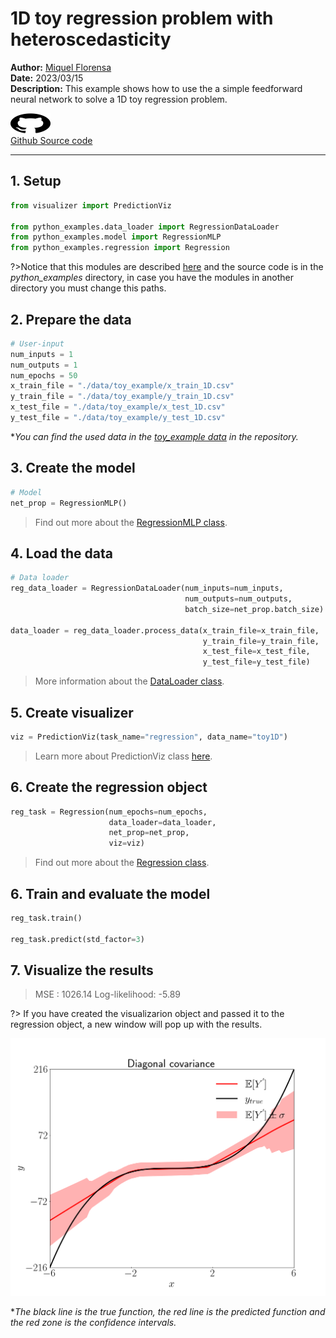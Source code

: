 # 1D toy regression problem with heteroscedasticity

**Author:** [Miquel Florensa](https://www.linkedin.com/in/miquel-florensa-630669182/)  
**Date:** 2023/03/15  
**Description:** This example shows how to use the a simple feedforward neural network to solve a 1D toy regression problem.  

<a href="https://github.com/lhnguyen102/cuTAGI/blob/main/python_examples/regression_runner.py" class="github-link">
  <div class="github-icon-container">
    <img src="../../images/GitHub-Mark.png" alt="GitHub" height="32" width="64">
  </div>
  <div class="github-text-container">
    Github Source code
  </div>
</a>

---

## 1. Setup

```python
from visualizer import PredictionViz

from python_examples.data_loader import RegressionDataLoader
from python_examples.model import RegressionMLP
from python_examples.regression import Regression
```

?>Notice that this modules are described [here](modules/modules.md) and the source code is in the *python_examples* directory, in case you have the modules in another directory you must change this paths.

## 2. Prepare the data

```python
# User-input
num_inputs = 1
num_outputs = 1
num_epochs = 50
x_train_file = "./data/toy_example/x_train_1D.csv"
y_train_file = "./data/toy_example/y_train_1D.csv"
x_test_file = "./data/toy_example/x_test_1D.csv"
y_test_file = "./data/toy_example/y_test_1D.csv"
```

**You can find the used data in the [toy_example data](https://github.com/lhnguyen102/cuTAGI/tree/main/data/toy_example) in the repository.*

## 3. Create the model

```python
# Model
net_prop = RegressionMLP()
```

> Find out more about the [RegressionMLP class](modules/models?id=regression-mlp-class).

## 4. Load the data

```python
# Data loader
reg_data_loader = RegressionDataLoader(num_inputs=num_inputs,
                                       num_outputs=num_outputs,
                                       batch_size=net_prop.batch_size)
                                       
data_loader = reg_data_loader.process_data(x_train_file=x_train_file,
                                           y_train_file=y_train_file,
                                           x_test_file=x_test_file,
                                           y_test_file=y_test_file)
```

> More information about the [DataLoader class](modules/data-loader?id=data-loader). 

## 5. Create visualizer

```python
viz = PredictionViz(task_name="regression", data_name="toy1D")
```

> Learn more about  PredictionViz class [here](https://github.com/lhnguyen102/cuTAGI/blob/main/visualizer.py).

## 6. Create the regression object

```python
reg_task = Regression(num_epochs=num_epochs,
                      data_loader=data_loader,
                      net_prop=net_prop,
                      viz=viz)
```

> Find out more about the [Regression class](modules/regression?id=regression-class).

## 6. Train and evaluate the model

```python
reg_task.train()

reg_task.predict(std_factor=3)
```

## 7. Visualize the results

> MSE           :  1026.14
> Log-likelihood: -5.89

?> If you have created the visualizarion object and passed it to the regression object, a new window will pop up with the results.

![1D toy regression problem](../../images/1D_toy_regression.png)

**The black line is the true function, the red line is the predicted function and the red zone is the confidence intervals.*

